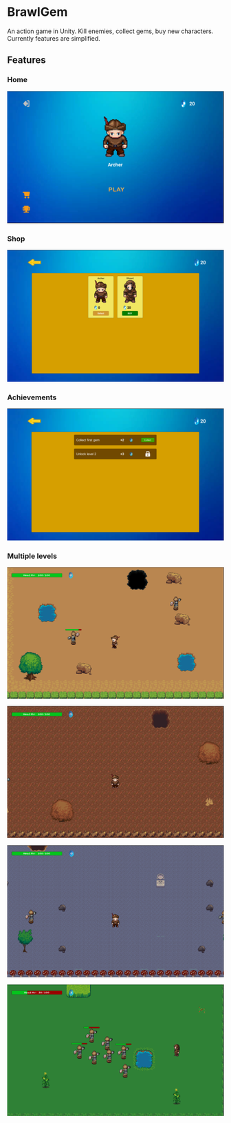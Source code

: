 # BrawlGem

An action game in Unity. Kill enemies, collect gems, buy new characters. Currently features are simplified.

## Features

### Home

![](screenshots/home_page.PNG)

### Shop

![](screenshots/shop.PNG)

### Achievements

![](screenshots/achievements.PNG)

### Multiple levels

![](screenshots/level1.PNG)

![](screenshots/level2.PNG)

![](screenshots/level3.PNG)

![](screenshots/level4.PNG)